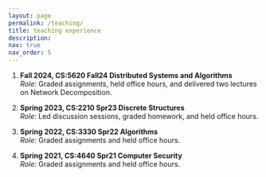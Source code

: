 ```yaml
---
layout: page
permalink: /teaching/
title: teaching experience
description: 
nav: true
nav_order: 5
---
```


1. **Fall 2024, CS:5620 Fall24 Distributed Systems and Algorithms**  
   *Role:* Graded assignments, held office hours, and delivered two lectures on Network Decomposition.

2. **Spring 2023, CS:2210 Spr23 Discrete Structures**  
   *Role:* Led discussion sessions, graded homework, and held office hours.

3. **Spring 2022, CS:3330 Spr22 Algorithms**  
   *Role:* Graded assignments and held office hours.

4. **Spring 2021, CS:4640 Spr21 Computer Security**  
   *Role:* Graded assignments and held office hours.





